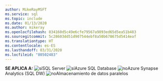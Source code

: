 ```yaml
---
author: MikeRayMSFT
ms.service: sql
ms.topic: include
ms.date: 01/13/2020
ms.author: mikeray
ms.openlocfilehash: 834160d5c49e6cfe79567a9893ed65d5ea51b483
ms.sourcegitcommit: 5c28603dd51d907544ebf8a50b678675d5414eaf
ms.translationtype: HT
ms.contentlocale: es-ES
ms.lasthandoff: 03/31/2020
ms.locfileid: "80502483"
---
```

<Token>**SE APLICA A:** ![sí](media/yes-icon.png)SQL Server ![sí](media/yes-icon.png)Azure SQL Database ![no](media/no-icon.png)Azure Synapse Analytics (SQL DW) ![no](media/no-icon.png)Almacenamiento de datos paralelos</Token>

